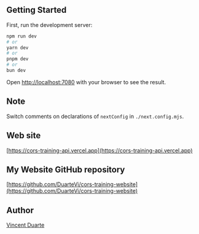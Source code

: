 ## Getting Started

First, run the development server:

```bash
npm run dev
# or
yarn dev
# or
pnpm dev
# or
bun dev
```

Open [http://localhost:7080](http://localhost:7080) with your browser to see the result.


## Note

Switch comments on declarations of `nextConfig` in `./next.config.mjs`.

## Web site
[https://cors-training-api.vercel.app](https://cors-training-api.vercel.app)

## My Website GitHub repository
[https://github.com/DuarteVi/cors-training-website](https://github.com/DuarteVi/cors-training-website)

## Author
[Vincent Duarte](https://github.com/DuarteVi)
